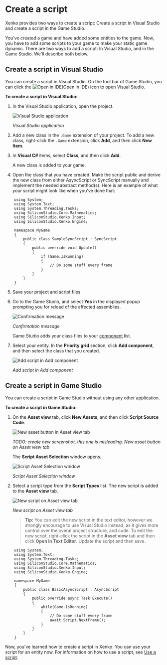 # Create a script

Xenko provides two ways to create a script: Create a script in Visual Studio and create a script in the Game Studio.

You’ve created a game and have added some entities to the game. Now, you have to add some scripts to your game to make your static game dynamic. There are two ways to add a script: In Visual Studio, and in the Game Studio. We'll describe both below.

## Create a script in Visual Studio

You can create a script in Visual Studio. On the tool bar of Game Studio, you can click the ![Open in IDE](media/create-a-script-ide-icon.png)(Open in IDE) icon to open Visual Studio.

**To create a script in Visual Studio:**

1. In the Visual Studio application, open the project.

   ![Visual Studio application](media/create-a-script-visual-studio-application.png)

   _Visual Studio application_

2. Add a new class in the ```.Game``` extension of your project. To add a new class, right-click the ```.Game``` extension, click **Add**, and then click **New Item**.

3. In **Visual C#** items, select **Class**, and then click **Add**.

   A new class is added to your game.

4. Open the class that you have created. Make the script public and derive the new class from either AsyncScript or SyncScript manually and implement the needed abstract method(s). Here is an example of what your script might look like when you've done that:

```
	using System;
	using System.Text;
	using System.Threading.Tasks;
	using SiliconStudio.Core.Mathematics;
	using SiliconStudio.Xenko.Input;
	using SiliconStudio.Xenko.Engine;
	
	namespace MyGame
	{
		public class SampleSyncScript : SyncScript
		{			
			public override void Update()
			{
				if (Game.IsRunning)
				{
					// Do some stuff every frame
				}
			}
		}
	}
```

5. Save your project and script files
6. Go to the Game Studio, and select **Yes** in the displayed popup prompting you for reload of the affected assemblies.

   ![Confirmation message](media/create-a-script-confirmation-message.png)

   _Confirmation message_

   Game Studio adds your class files to your [component](xref:component) list.

8. Select your entity. In the **Priority grid** section, click **Add component**, and then select the class that you created.

   ![Add script in Add component](media/create-a-script-add-component.png)

   _Add script in Add component_

## Create a script in Game Studio

You can create a script in Game Studio without using any other application.

**To create a script in Game Studio:**

1. On the **Asset view** tab, click **New Assets**, and then click **Script Source Code**.

   ![New asset button in Asset view tab](media/create-a-script-new-asset.png)

   _TODO: create new screenshot, this one is misleading. New asset button on Asset view tab_

	The **Script Asset Selection** window opens.

   ![Script Asset Selection window](media/create-a-script-script-asset-selection.png)

   _Script Asset Selection window_

2. Select a script type from the **Script Types** list. The new script is added to the **Asset view** tab.

   ![New script on Asset view tab](media/create-a-script-new-script-asset-view.png)

   _New script on Asset view tab_
   
   >**Tip:** You can edit the new script in the text editor, however we strongly encourage to use Visual Studio instead, as it gives more control over the overal project structure, and code. To edit the new script, right-click the script in the **Asset view** tab and then click **Open in Text Editor**. Update the script and then save.

```
    using System;
	using System.Text;
	using System.Threading.Tasks;
	using SiliconStudio.Core.Mathematics;
	using SiliconStudio.Xenko.Input;
	using SiliconStudio.Xenko.Engine;
	
	namespace MyGame
	{
		public class BasicAsyncScript : AsyncScript
		{	
			public override async Task Execute()
			{
				while(Game.IsRunning)
				{
					// Do some stuff every frame
					await Script.NextFrame();
				}
			}
		}
	}
```

Now, you’ve learned how to create a script in Xenko. You can use your script for an entity now. For information on how to use a script, see [Use a script](use-a-script.md).
